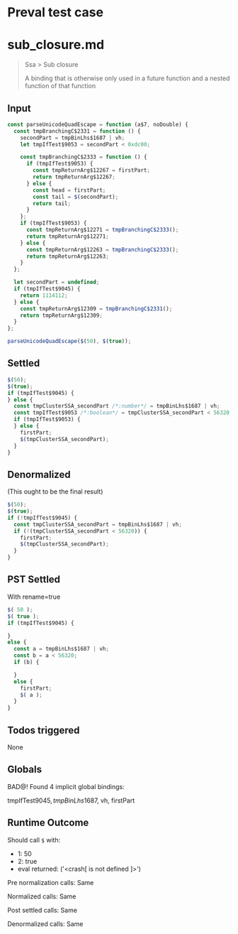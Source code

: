 # Preval test case

# sub_closure.md

> Ssa > Sub closure
>
> A binding that is otherwise only used in a future function and a nested function of that function

## Input

`````js filename=intro
const parseUnicodeQuadEscape = function (a$7, noDouble) {
  const tmpBranchingC$2331 = function () {
    secondPart = tmpBinLhs$1687 | vh;
    let tmpIfTest$9053 = secondPart < 0xdc00;

    const tmpBranchingC$2333 = function () {
      if (tmpIfTest$9053) {
        const tmpReturnArg$12267 = firstPart;
        return tmpReturnArg$12267;
      } else {
        const head = firstPart;
        const tail = $(secondPart);
        return tail;
      }
    };
    if (tmpIfTest$9053) {
      const tmpReturnArg$12271 = tmpBranchingC$2333();
      return tmpReturnArg$12271;
    } else {
      const tmpReturnArg$12263 = tmpBranchingC$2333();
      return tmpReturnArg$12263;
    }
  };

  let secondPart = undefined;
  if (tmpIfTest$9045) {
    return 1114112;
  } else {
    const tmpReturnArg$12309 = tmpBranchingC$2331();
    return tmpReturnArg$12309;
  }
};

parseUnicodeQuadEscape($(50), $(true));
`````


## Settled


`````js filename=intro
$(50);
$(true);
if (tmpIfTest$9045) {
} else {
  const tmpClusterSSA_secondPart /*:number*/ = tmpBinLhs$1687 | vh;
  const tmpIfTest$9053 /*:boolean*/ = tmpClusterSSA_secondPart < 56320;
  if (tmpIfTest$9053) {
  } else {
    firstPart;
    $(tmpClusterSSA_secondPart);
  }
}
`````


## Denormalized
(This ought to be the final result)

`````js filename=intro
$(50);
$(true);
if (!tmpIfTest$9045) {
  const tmpClusterSSA_secondPart = tmpBinLhs$1687 | vh;
  if (!(tmpClusterSSA_secondPart < 56320)) {
    firstPart;
    $(tmpClusterSSA_secondPart);
  }
}
`````


## PST Settled
With rename=true

`````js filename=intro
$( 50 );
$( true );
if (tmpIfTest$9045) {

}
else {
  const a = tmpBinLhs$1687 | vh;
  const b = a < 56320;
  if (b) {

  }
  else {
    firstPart;
    $( a );
  }
}
`````


## Todos triggered


None


## Globals


BAD@! Found 4 implicit global bindings:

tmpIfTest$9045, tmpBinLhs$1687, vh, firstPart


## Runtime Outcome


Should call `$` with:
 - 1: 50
 - 2: true
 - eval returned: ('<crash[ <ref> is not defined ]>')

Pre normalization calls: Same

Normalized calls: Same

Post settled calls: Same

Denormalized calls: Same
